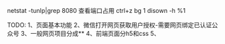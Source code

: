 netstat -tunlp|grep 8080 查看端口占用
ctrl+z
bg 1
disown -h %1

TODO:
1、页面基本功能
2、微信打开网页获取用户授权-需要网页绑定已认证公众号
3、一般网页项目分成**
4、前端页面分h5和css
5、

[//]: # (4、订餐过期截至)